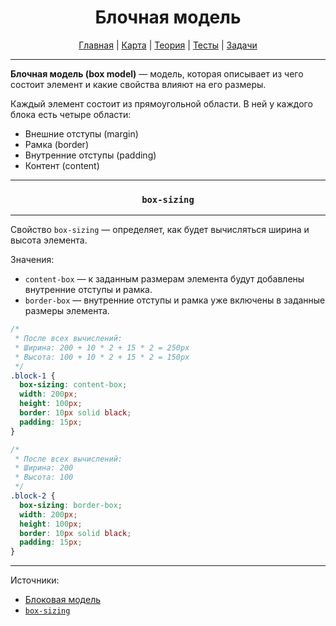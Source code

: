 <div align="center">

# Блочная модель

[Главная](https://github.com/dollaween/junior-roadmap/)
|
[Карта](/roadmap/README.md)
|
[Теория](/theory/README.md)
|
[Тесты](/tests/README.md)
|
[Задачи](/tasks/README.md)

</div>

---

**Блочная модель (box model)** — модель, которая описывает из чего состоит элемент и какие свойства влияют на его размеры.

Каждый элемент состоит из прямоугольной области. В ней у каждого блока есть четыре области:
* Внешние отступы (margin)
* Рамка (border)
* Внутренние отступы (padding)
* Контент (content)

---

<div align="center">

### `box-sizing`

</div>

---

Свойство `box-sizing` — определяет, как будет вычисляться ширина и высота элемента.

Значения:
* `content-box` — к заданным размерам элемента будут добавлены внутренние отступы и рамка.
* `border-box` — внутренние отступы и рамка уже включены в заданные размеры элемента.

```css
/*
 * После всех вычислений:
 * Ширина: 200 + 10 * 2 + 15 * 2 = 250px
 * Высота: 100 + 10 * 2 + 15 * 2 = 150px
 */
.block-1 {
  box-sizing: content-box;
  width: 200px;
  height: 100px;
  border: 10px solid black;
  padding: 15px;
}
```

```css
/*
 * После всех вычислений:
 * Ширина: 200
 * Высота: 100
 */
.block-2 {
  box-sizing: border-box;
  width: 200px;
  height: 100px;
  border: 10px solid black;
  padding: 15px;
}
```

---

Источники:
* [Блоковая модель](https://developer.mozilla.org/ru/docs/Web/CSS/CSS_Box_Model/Introduction_to_the_CSS_box_model)
* [`box-sizing`](https://developer.mozilla.org/ru/docs/Web/CSS/box-sizing)

